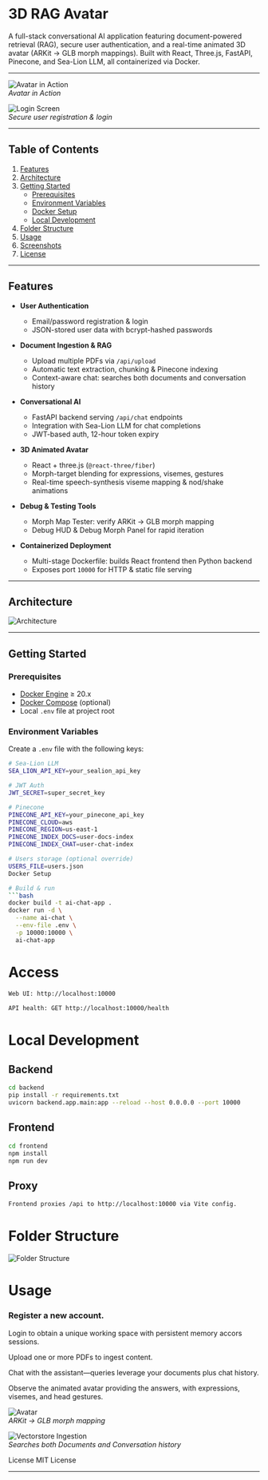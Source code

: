 # 3D RAG Avatar

A full-stack conversational AI application featuring document-powered retrieval (RAG), secure user authentication, and a real-time animated 3D avatar (ARKit → GLB morph mappings). Built with React, Three.js, FastAPI, Pinecone, and Sea-Lion LLM, all containerized via Docker.

---
![Avatar in Action](img/img4.jpg)  
*Avatar in Action*

![Login Screen](img/img3.jpg)  
*Secure user registration & login*

---

## Table of Contents

1. [Features](#features)  
2. [Architecture](#architecture)  
3. [Getting Started](#getting-started)  
   - [Prerequisites](#prerequisites)  
   - [Environment Variables](#environment-variables)  
   - [Docker Setup](#docker-setup)  
   - [Local Development](#local-development)  
4. [Folder Structure](#folder-structure)  
5. [Usage](#usage)  
6. [Screenshots](#screenshots)  
7. [License](#license)  

---

## Features

- **User Authentication**  
  - Email/password registration & login  
  - JSON-stored user data with bcrypt-hashed passwords  

- **Document Ingestion & RAG**  
  - Upload multiple PDFs via `/api/upload`  
  - Automatic text extraction, chunking & Pinecone indexing  
  - Context-aware chat: searches both documents and conversation history  

- **Conversational AI**  
  - FastAPI backend serving `/api/chat` endpoints  
  - Integration with Sea-Lion LLM for chat completions  
  - JWT-based auth, 12-hour token expiry  

- **3D Animated Avatar**  
  - React + three.js (`@react-three/fiber`)  
  - Morph-target blending for expressions, visemes, gestures  
  - Real-time speech-synthesis viseme mapping & nod/shake animations  

- **Debug & Testing Tools**  
  - Morph Map Tester: verify ARKit → GLB morph mapping  
  - Debug HUD & Debug Morph Panel for rapid iteration  

- **Containerized Deployment**  
  - Multi-stage Dockerfile: builds React frontend then Python backend  
  - Exposes port `10000` for HTTP & static file serving  

---

## Architecture

![Architecture](img/architecture.jpg)


---

## Getting Started

### Prerequisites

- [Docker Engine](https://www.docker.com/) ≥ 20.x  
- [Docker Compose](https://docs.docker.com/compose/) (optional)  
- Local `.env` file at project root  

### Environment Variables

Create a `.env` file with the following keys:

```bash
# Sea-Lion LLM
SEA_LION_API_KEY=your_sealion_api_key

# JWT Auth
JWT_SECRET=super_secret_key

# Pinecone
PINECONE_API_KEY=your_pinecone_api_key
PINECONE_CLOUD=aws
PINECONE_REGION=us-east-1
PINECONE_INDEX_DOCS=user-docs-index
PINECONE_INDEX_CHAT=user-chat-index

# Users storage (optional override)
USERS_FILE=users.json
Docker Setup

# Build & run
```bash
docker build -t ai-chat-app .
docker run -d \
  --name ai-chat \
  --env-file .env \
  -p 10000:10000 \
  ai-chat-app
```

# Access
```bash
Web UI: http://localhost:10000

API health: GET http://localhost:10000/health
```

# Local Development
## Backend
```bash
cd backend
pip install -r requirements.txt
uvicorn backend.app.main:app --reload --host 0.0.0.0 --port 10000
```

## Frontend
```bash
cd frontend
npm install
npm run dev
```

## Proxy
```bash
Frontend proxies /api to http://localhost:10000 via Vite config.
```

# Folder Structure
![Folder Structure](img/folder_structure.jpg)


# Usage

### Register a new account.

Login to obtain a unique working space with persistent memory accors sessions.

Upload one or more PDFs to ingest content.

Chat with the assistant—queries leverage your documents plus chat history.

Observe the animated avatar providing the answers, with expressions, visemes, and head gestures.

![Avatar](img/img1.jpg)  
*ARKit → GLB morph mapping*

![Vectorstore Ingestion](img/img2.jpg)  
*Searches both Documents and Conversation history*

License
MIT License

---
